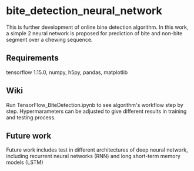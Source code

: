 # bite_detection_neural_network
This is further development of online bine detection algorithm. In this work, a simple 2 neural network is proposed for prediction of bite and non-bite segment over a chewing sequence.

## Requirements
tensorflow 1.15.0,
numpy,
h5py,
pandas,
matplotlib

## Wiki
Run TensorFlow_BiteDetection.ipynb to see algorithm's workflow step by step. Hypermarameters can be adjusted to give different results in training and testing process.

## Future work

Future work includes test in different architectures of deep neural network, including recurrent neural networks (RNN) and long short-term memory models (LSTM)
